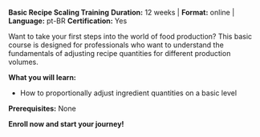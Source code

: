 **Basic Recipe Scaling Training**
**Duration:** 12 weeks | **Format:** online | **Language:** pt-BR
**Certification:** Yes

Want to take your first steps into the world of food production? This basic course is designed for professionals who want to understand the fundamentals of adjusting recipe quantities for different production volumes.

**What you will learn:**
- How to proportionally adjust ingredient quantities on a basic level

**Prerequisites:**
None

**Enroll now and start your journey!**